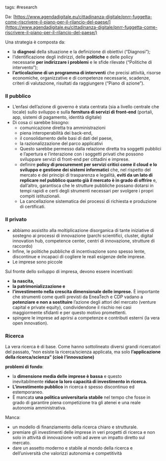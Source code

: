 tags: #research

Da: [](https://www.agendadigitale.eu/cittadinanza-digitale/pnrr-fuggetta-come-riscrivere-il-piano-per-il-rilancio-del-paese/)[https://www.agendadigitale.eu/cittadinanza-digitale/pnrr-fuggetta-come-riscrivere-il-piano-per-il-rilancio-del-paese/](https://www.agendadigitale.eu/cittadinanza-digitale/pnrr-fuggetta-come-riscrivere-il-piano-per-il-rilancio-del-paese/)

Una strategia è composta da:

-   la **diagnosi** della situazione e la definizione di obiettivi (“Diagnosi”);
-   l’identificazione degli indirizzi, delle **politiche** e delle policy necessarie **per indirizzare i problemi** e le sfide rilevate (“Politiche di intervento”);
-   **l’articolazione di un programma di interventi** che precisi attività, risorse economiche, organizzative e di competenze necessarie, scadenze, criteri di valutazione, risultati da raggiungere (“Piano di azione”).

### Il pubblico

-   L’enfasi dell’azione di governo è stata centrata (sia a livello centrale che locale) sullo sviluppo e sulla **fornitura di servizi di front-end** (portali, app, sistemi di pagamento, identità digitale)
-   Di cosa ci sarebbe bisogno:
    -   comunicazione diretta tra amministrazioni
    -   piena interoperabilità dei back-end,
    -   il consolidamento delle basi di dati del paese,
    -   la razionalizzazione del parco applicativi
    -   Questo sarebbe permesso dalla relazione diretta tra soggetti pubblici e l’apertura e l’interazione con i soggetti privati che possono sviluppare servizi di front-end per cittadini e imprese.
    -   definire **policy di procurement per servizi critici come il cloud** **e lo sviluppo e gestione dei sistemi informatici** che, nel rispetto del mercato e dei principi di trasparenza e legalità, **eviti da un lato di replicare nel pubblico quanto già il mercato è in grado di offrire** e, dall’altro, garantisca che le strutture pubbliche possano dotarsi in tempi rapidi e certi degli strumenti necessari per svolgere i propri compiti istituzionali.
    -   La cancellazione sistematica dei processi di richiesta e produzione di certificati.

### Il privato

-   abbiamo assistito alla moltiplicazione disorganica di tante iniziative di sostegno ai processi di innovazione (parchi scientifici, cluster, digital innovation hub, competence center, centri di innovazione, strutture di raccordo)
-   Infine, le politiche pubbliche di incentivazione sono spesso lente, discontinue e incapaci di cogliere le reali esigenze delle imprese.
-   Le imprese sono piccole

Sul fronte dello sviluppo di impresa, devono essere incentivati:

-   **la nascita,**
-   **la patrimonializzazione e**
-   **l’investimento nella crescita dimensionale delle imprese.** È importante che strumenti come quelli previsti da EneaTech e CDP vadano a **potenziare e non a sostituire** l’azione degli attori del mercato (venture capital e private equity), condividendone il rischio nei casi maggiormente sfidanti e per questo motivo promettenti.
-   spingere le imprese ad aprirsi a competenze e contributi esterni (la vera open innovation).

### Ricerca

La vera ricerca è di base. Come hanno sottolineato diversi grandi ricercatori del passato, “non esiste la ricerca/scienza applicata, ma solo **l’applicazione della ricerca/scienza” (cioè l’innovazione)**

**problemi di fondo**:

-   la **dimensione media delle imprese è bassa** e questo inevitabilmente **riduce la loro capacità di investimento in ricerca.**
-   **L’investimento pubblico** in ricerca è spesso discontinuo ed estemporaneo.
-   È mancata **una politica universitaria stabile** nel tempo che fosse in grado di garantire piena competizione tra gli atenei e una reale autonomia amministrativa.

Manca:

-   un modello di finanziamento della ricerca chiaro e strutturale.
-   premiare gli investimenti delle imprese in veri progetti di ricerca e non solo in attività di innovazione volti ad avere un impatto diretto sul mercato.
-   dare un assetto moderno e stabile al mondo della ricerca e dell’università che valorizzi autonomia e competitività